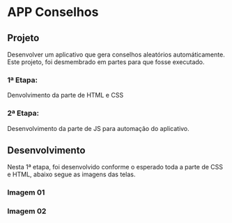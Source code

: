# APP Conselhos 

## Projeto
Desenvolver um aplicativo que gera conselhos aleatórios automáticamente. 
Este projeto, foi desmembrado em partes para que fosse executado.

### 1ª Etapa:
Denvolvimento da parte de HTML e CSS 

### 2ª Etapa: 
Desenvolvimento da parte de JS para automação do aplicativo.

## Desenvolvimento
Nesta 1ª etapa, foi desenvolvido conforme o esperado toda a parte de CSS e HTML, abaixo segue as imagens das telas.

### Imagem 01

### Imagem 02
